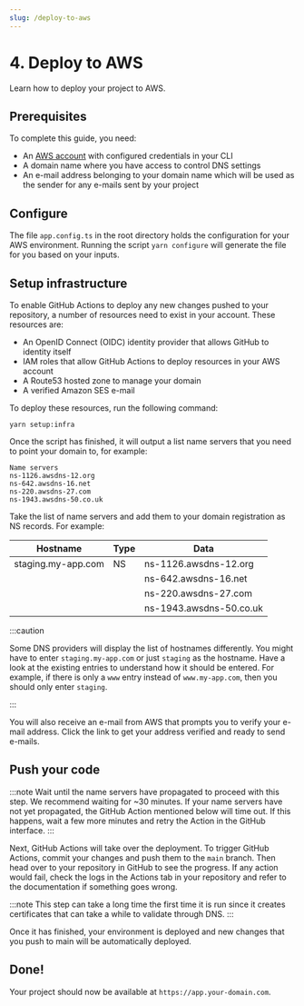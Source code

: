 ```yaml
---
slug: /deploy-to-aws
---
```


# 4. Deploy to AWS

Learn how to deploy your project to AWS.

## Prerequisites

To complete this guide, you need:

- An [AWS account](/docs/configure-aws) with configured credentials in your CLI
- A domain name where you have access to control DNS settings
- An e-mail address belonging to your domain name which will be used as the sender for any e-mails sent by your project

## Configure

The file `app.config.ts` in the root directory holds the configuration for your AWS environment. Running the script `yarn configure` will generate the file for you based on your inputs.

## Setup infrastructure

To enable GitHub Actions to deploy any new changes pushed to your repository, a number of resources need to exist in your account. These resources are:

- An OpenID Connect (OIDC) identity provider that allows GitHub to identity itself
- IAM roles that allow GitHub Actions to deploy resources in your AWS account
- A Route53 hosted zone to manage your domain
- A verified Amazon SES e-mail

To deploy these resources, run the following command:

`yarn setup:infra`

Once the script has finished, it will output a list name servers that you need to point your domain to, for example:

```
Name servers
ns-1126.awsdns-12.org
ns-642.awsdns-16.net
ns-220.awsdns-27.com
ns-1943.awsdns-50.co.uk
```

Take the list of name servers and add them to your domain registration as NS records. For example:

| Hostname           | Type | Data                    |
| ------------------ | ---- | ----------------------- |
| staging.my-app.com | NS   | ns-1126.awsdns-12.org   |
|                    |      | ns-642.awsdns-16.net    |
|                    |      | ns-220.awsdns-27.com    |
|                    |      | ns-1943.awsdns-50.co.uk |

:::caution

Some DNS providers will display the list of hostnames differently. You might have to enter `staging.my-app.com` or just `staging` as the hostname. Have a look at the existing entries to understand how it should be entered. For example, if there is only a `www` entry instead of `www.my-app.com`, then you should only enter `staging`.

:::

You will also receive an e-mail from AWS that prompts you to verify your e-mail address. Click the link to get your address verified and ready to send e-mails.

## Push your code

:::note
Wait until the name servers have propagated to proceed with this step. We recommend waiting for ~30 minutes. If your name servers have not yet propagated, the GitHub Action mentioned below will time out. If this happens, wait a few more minutes and retry the Action in the GitHub interface.
:::

Next, GitHub Actions will take over the deployment. To trigger GitHub Actions, commit your changes and push them to the `main` branch. Then head over to your repository in GitHub to see the progress. If any action would fail, check the logs in the Actions tab in your repository and refer to the documentation if something goes wrong.

:::note
This step can take a long time the first time it is run since it creates certificates that can take a while to validate through DNS.
:::

Once it has finished, your environment is deployed and new changes that you push to main will be automatically deployed.

## Done!

Your project should now be available at `https://app.your-domain.com`.
